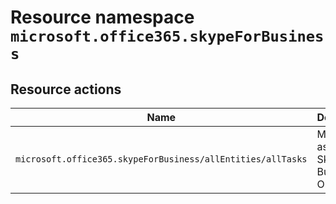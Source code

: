 # Resource namespace `microsoft.office365.skypeForBusiness`
## Resource actions
|Name|Description|Privileged|
|-|-|-|
|`microsoft.office365.skypeForBusiness/allEntities/allTasks`|Manage all aspects of Skype for Business Online|False|
